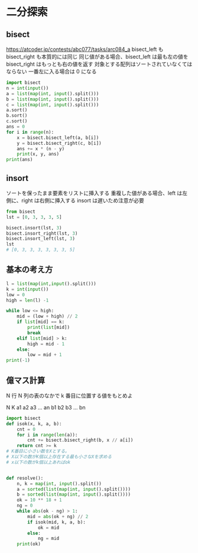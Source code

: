 # 二分探索

## bisect

https://atcoder.jp/contests/abc077/tasks/arc084_a
bisect_left も bisect_right も本質的には同じ
同じ値がある場合、bisect_left は最も左の値を
bisect_right はもっとも右の値を返す
対象とする配列はソートされていなくてはならない
一番左に入る場合は 0 になる

```python
import bisect
n = int(input())
a = list(map(int, input().split()))
b = list(map(int, input().split()))
c = list(map(int, input().split()))
a.sort()
b.sort()
c.sort()
ans = 0
for i in range(n):
    x = bisect.bisect_left(a, b[i])
    y = bisect.bisect_right(c, b[i])
    ans += x * (n - y)
    print(x, y, ans)
print(ans)
```

## insort

ソートを保ったまま要素をリストに挿入する
重複した値がある場合、left は左側に、right は右側に挿入する
insort は遅いため注意が必要

```python
from bisect
lst = [0, 3, 3, 3, 5]

bisect.insort(lst, 3)
bisect.insort_right(lst, 3)
bisect.insort_left(lst, 3)
lst
# [0, 3, 3, 3, 3, 3, 3, 5]
```

## 基本の考え方

```python
l = list(map(int,input().split()))
k = int(input())
low = 0
high = len(l) -1

while low <= high:
    mid = (low + high) // 2
    if list[mid] == k:
        print(list[mid])
        break
    elif list[mid] > k:
        high = mid - 1
    else:
        low = mid + 1
print(-1)
```

## 億マス計算

N 行 N 列の表のなかで k 番目に位置する値をもとめよ

N K
a1 a2 a3 … an
b1 b2 b3 … bn

```python
import bisect
def isok(x, k, a, b):
    cnt = 0
    for i in range(len(a)):
        cnt += bisect.bisect_right(b, x // a[i])
    return cnt >= k
# K番目に小さい数をXとする。
# X以下の数がK個以上存在する最も小さなXを求める
# x以下の数がk個以上あればok


def resolve():
    n, k = map(int, input().split())
    a = sorted(list(map(int, input().split())))
    b = sorted(list(map(int, input().split())))
    ok = 10 ** 18 + 1
    ng = 0
    while abs(ok - ng) > 1:
        mid = abs(ok + ng) // 2
        if isok(mid, k, a, b):
            ok = mid
        else:
            ng = mid
    print(ok)
```
